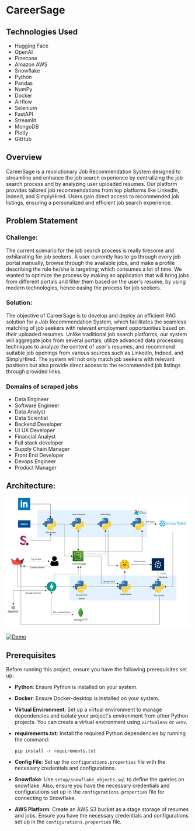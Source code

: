 # CareerSage

## Technologies Used  
- Hugging Face  
- OpenAI  
- Pinecone  
- Amazon AWS  
- Snowflake  
- Python  
- Pandas  
- NumPy  
- Docker  
- Airflow  
- Selenium  
- FastAPI  
- Streamlit  
- MongoDB  
- Plotly  
- GitHub  


## Overview

CareerSage is a revolutionary Job Recommendation System designed to streamline and enhance the job search experience by centralizing the job search process and by analyzing user uploaded resumes. Our platform provides tailored job recommendations from top platforms like LinkedIn, Indeed, and SimplyHired. Users gain direct access to recommended job listings, ensuring a personalized and efficient job search experience.

## Problem Statement

### Challenge:
The current scenario for the job search process is really tiresome and exhilarating for job seekers. A user currently has to go through every job portal manually, browse through the available jobs, and make a profile describing the role he/she is targeting; which consumes a lot of time. We wanted to optimize the process by making an application that will bring jobs from different portals and filter them based on the user's resume, by using modern technologies, hence easing the process for job seekers.

### Solution:
The objective of CareerSage is to develop and deploy an efficient RAG solution for a Job Recommendation System, which facilitates the seamless matching of job seekers with relevant employment opportunities based on their uploaded resumes. Unlike traditional job search platforms, our system will aggregate jobs from several portals, utilize advanced data processing techniques to analyze the content of user's resumes, and recommend suitable job openings from various sources such as LinkedIn, Indeed, and SimplyHired. The system will not only match job seekers with relevant positions but also provide direct access to the recommended job listings through provided links.

### Domains of scraped jobs
- Data Engineer
- Software Engineer
- Data Analyst
- Data Scientist
- Backend Developer
- UI UX Developer
- Financial Analyst
- Full stack developer
- Supply Chain Manager
- Front End Developer
- Devops Engineer
- Product Manager

## Architecture:

![Alt text](./arch.jpg)

[![Demo](https://img.shields.io/badge/Demo_Link-808080?style=for-the-badge&logo=YouTube&logoColor=white)](https://youtu.be/2BsVQl8_QgM?si=-o8Bq_2TD7hTVZPJ)


## Prerequisites
Before running this project, ensure you have the following prerequisites set up:

- **Python**: Ensure Python is installed on your system.
- **Docker**: Ensure Docker-desktop is installed on your system.
- **Virtual Environment**: Set up a virtual environment to manage dependencies and isolate your project's environment from other Python projects. You can create a virtual environment using `virtualenv` or `venv`.
- **requirements.txt**: Install the required Python dependencies by running the command:
  ```
  pip install -r requirements.txt
  ```
- **Config File**: Set up the `configurations.properties` file with the necessary credentials and configurations.

- **Snowflake**: Use `setup/snowflake_objects.sql` to define the queries on snowflake. Also, ensure you have the necessary credentials and configurations set up in the `configurations.properties` file for connecting to Snowflake.

- **AWS Platform**: Create an AWS S3 bucket as a stage storage of resumes and jobs. Ensure you have the necessary credentials and configurations set up in the `configurations.properties` file.
